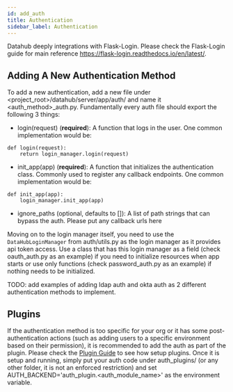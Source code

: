 ```yaml
---
id: add_auth
title: Authentication
sidebar_label: Authentication
---
```


Datahub deeply integrations with Flask-Login. Please check the Flask-Login guide for main reference https://flask-login.readthedocs.io/en/latest/.

## Adding A New Authentication Method

To add a new authentication, add a new file under <project_root>/datahub/server/app/auth/ and name it <auth_method>\_auth.py. Fundamentally every auth file should export the following 3 things:

-   login(request) (**required**): A function that logs in the user. One common implementation would be:

```
def login(request):
    return login_manager.login(request)
```

-   init_app(app) (**required**): A function that initializes the authentication class. Commonly used to register any callback endpoints. One common implementation would be:

```
def init_app(app):
    login_manager.init_app(app)
```

-   ignore_paths (optional, defaults to []): A list of path strings that can bypass the auth. Please put any callback urls here

Moving on to the login manager itself, you need to use the `DataHubLoginManager` from auth/utils.py as the login manager as it provides api token access. Use a class that has this login manager as a field (check oauth_auth.py as an example) if you need to initialize resources when app starts or use only functions (check password_auth.py as an example) if nothing needs to be initialized.

TODO: add examples of adding ldap auth and okta auth as 2 different authentication methods to implement.

## Plugins

If the authentication method is too specific for your org or it has some post-authentication actions (such as adding users to a specific environment based on their permission), it is recommended to add the auth as part of the plugin. Please check the [Plugin Guide](../admin_guide/plugins.md) to see how setup plugins. Once it is setup and running, simply put your auth code under auth_plugins/ (or any other folder, it is not an enforced restriction) and set AUTH_BACKEND='auth_plugin.<auth_module_name>' as the environment variable.
